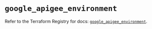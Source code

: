 # `google_apigee_environment`

Refer to the Terraform Registry for docs: [`google_apigee_environment`](https://registry.terraform.io/providers/hashicorp/google/6.3.0/docs/resources/apigee_environment).

